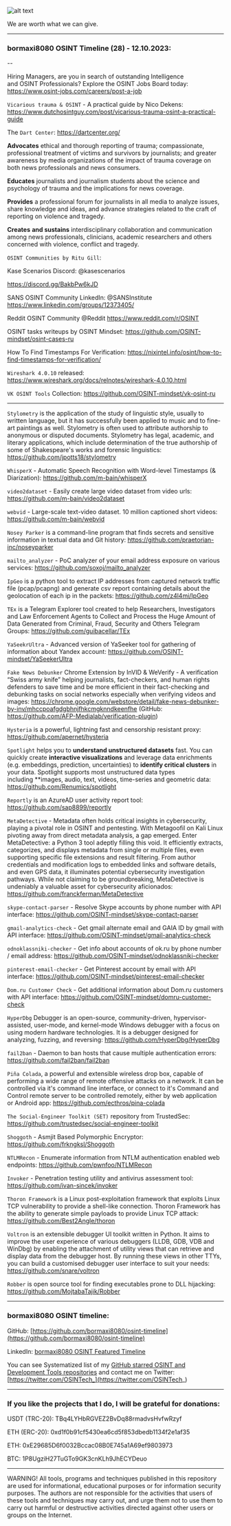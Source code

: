 ![alt text](img/28.jpg)


We are worth what we can give.

----
### bormaxi8080 OSINT Timeline (28) - 12.10.2023:

--

Hiring Managers, are you in search of outstanding Intelligence and OSINT Professionals? Explore the OSINT Jobs Board today: https://www.osint-jobs.com/careers/post-a-job

```Vicarious trauma & OSINT``` - A practical guide by Nico Dekens: https://www.dutchosintguy.com/post/vicarious-trauma-osint-a-practical-guide

The ```Dart Center```: https://dartcenter.org/

**Advocates** ethical and thorough reporting of trauma; compassionate, professional treatment of victims and survivors by journalists; and greater awareness by media organizations of the impact of trauma coverage on both news professionals and news consumers.  

**Educates** journalists and journalism students about the science and psychology of trauma and the implications for news coverage.

**Provides** a professional forum for journalists in all media to analyze issues, share knowledge and ideas, and advance strategies related to the craft of reporting on violence and tragedy. 

**Creates** **and sustains** interdisciplinary collaboration and communication among news professionals, clinicians, academic researchers and others concerned with violence, conflict and tragedy.

```OSINT Communities by Ritu Gill```:

Kase Scenarios Discord: @kasescenarios  

https://discord.gg/BakbPw6kJD

SANS OSINT Community LinkedIn: @SANSInstitute https://www.linkedin.com/groups/12373405/

Reddit OSINT Community @Reddit https://www.reddit.com/r/OSINT

OSINT tasks writeups by OSINT Mindset: https://github.com/OSINT-mindset/osint-cases-ru

How To Find Timestamps For Verification: https://nixintel.info/osint/how-to-find-timestamps-for-verification/

```Wireshark 4.0.10``` released: https://www.wireshark.org/docs/relnotes/wireshark-4.0.10.html

```VK OSINT Tools``` Collection: https://github.com/OSINT-mindset/vk-osint-ru

----

```Stylometry``` is the application of the study of linguistic style, usually to written language, but it has successfully been applied to music and to fine-art paintings as well. Stylometry is often used to attribute authorship to anonymous or disputed documents. Stylometry has legal, academic, and literary applications, which include determination of the true authorship of some of Shakespeare's works and forensic linguistics: https://github.com/jpotts18/stylometry

```WhisperX``` - Automatic Speech Recognition with Word-level Timestamps (& Diarization): https://github.com/m-bain/whisperX

```video2dataset``` - Easily create large video dataset from video urls: https://github.com/m-bain/video2dataset

```webvid``` - Large-scale text-video dataset. 10 million captioned short videos: https://github.com/m-bain/webvid

```Nosey Parker``` is a command-line program that finds secrets and sensitive information in textual data and Git history: https://github.com/praetorian-inc/noseyparker

```mailto_analyzer``` - PoC analyzer of your email address exposure on various services: https://github.com/soxoj/mailto_analyzer

```IpGeo``` is a python tool to extract IP addresses from captured network traffic file (pcap/pcapng) and generate csv report containing details about the geolocation of each ip in the packets: https://github.com/z4l4mi/IpGeo

```TEx``` is a Telegram Explorer tool created to help Researchers, Investigators and Law Enforcement Agents to Collect and Process the Huge Amount of Data Generated from Criminal, Fraud, Security and Others Telegram Groups: https://github.com/guibacellar/TEx

```YaSeekrUltra``` - Advanced version of YaSeeker tool for gathering of information about Yandex account: https://github.com/OSINT-mindset/YaSeekerUltra

```Fake News Debunker``` Chrome Extension by InVID & WeVerify - A verification “Swiss army knife” helping journalists, fact-checkers, and human rights defenders to save time and be more efficient in their fact-checking and debunking tasks on social networks especially when verifying videos and images: https://chrome.google.com/webstore/detail/fake-news-debunker-by-inv/mhccpoafgdgbhnjfhkcmgknndkeenfhe (GitHub: https://github.com/AFP-Medialab/verification-plugin)

```Hysteria``` is a powerful, lightning fast and censorship resistant proxy: https://github.com/apernet/hysteria

```Spotlight``` helps you to **understand unstructured datasets** fast. You can quickly create **interactive visualizations** and leverage data enrichments (e.g. embeddings, prediction, uncertainties) to **identify critical clusters** in your data. Spotlight supports most unstructured data types including **images, audio, text, videos, time-series and geometric data: https://github.com/Renumics/spotlight

```Reportly``` is an AzureAD user activity report tool: https://github.com/sap8899/reportly

```MetaDetective``` - Metadata often holds critical insights in cybersecurity, playing a pivotal role in OSINT and pentesting. With Metagoofil on Kali Linux pivoting away from direct metadata analysis, a gap emerged. Enter MetaDetective: a Python 3 tool adeptly filling this void. It efficiently extracts, categorizes, and displays metadata from single or multiple files, even supporting specific file extensions and result filtering. From author credentials and modification logs to embedded links and software details, and even GPS data, it illuminates potential cybersecurity investigation pathways. While not claiming to be groundbreaking, MetaDetective is undeniably a valuable asset for cybersecurity aficionados: https://github.com/franckferman/MetaDetective

```skype-contact-parser``` - Resolve Skype accounts by phone number with API interface: https://github.com/OSINT-mindset/skype-contact-parser

```gmail-analytics-check``` - Get gmail alternate email and GAIA ID by gmail with API interface: https://github.com/OSINT-mindset/gmail-analytics-check

```odnoklassniki-checker``` - Get info about accounts of ok.ru by phone number / email address: https://github.com/OSINT-mindset/odnoklassniki-checker

```pinterest-email-checker``` - Get Pinterest account by email with API interface: https://github.com/OSINT-mindset/pinterest-email-checker

```Dom.ru Customer Check``` - Get additional information about Dom.ru customers with API interface: https://github.com/OSINT-mindset/domru-customer-check

```HyperDbg``` Debugger is an open-source, community-driven, hypervisor-assisted, user-mode, and kernel-mode Windows debugger with a focus on using modern hardware technologies. It is a debugger designed for analyzing, fuzzing, and reversing: https://github.com/HyperDbg/HyperDbg

```fail2ban``` - Daemon to ban hosts that cause multiple authentication errors: https://github.com/fail2ban/fail2ban

```Piña Colada```, a powerful and extensible wireless drop box, capable of performing a wide range of remote offensive attacks on a network. It can be controlled via it's command line interface, or connect to it's Command and Control remote server to be controlled remotely, either by web application or Android app: https://github.com/ecthros/pina-colada

```The Social-Engineer Toolkit (SET)``` repository from TrustedSec: https://github.com/trustedsec/social-engineer-toolkit

```Shoggoth``` - Asmjit Based Polymorphic Encryptor: https://github.com/frkngksl/Shoggoth

```NTLMRecon``` - Enumerate information from NTLM authentication enabled web endpoints: https://github.com/pwnfoo/NTLMRecon

```Invoker``` - Penetration testing utility and antivirus assessment tool: https://github.com/ivan-sincek/invoker

```Thoron Framework``` is a Linux post-exploitation framework that exploits Linux TCP vulnerability to provide a shell-like connection. Thoron Framework has the ability to generate simple payloads to provide Linux TCP attack: https://github.com/Best2Angle/thoron

```Voltron``` is an extensible debugger UI toolkit written in Python. It aims to improve the user experience of various debuggers (LLDB, GDB, VDB and WinDbg) by enabling the attachment of utility views that can retrieve and display data from the debugger host. By running these views in other TTYs, you can build a customised debugger user interface to suit your needs: https://github.com/snare/voltron

```Robber``` is open source tool for finding executables prone to DLL hijacking: https://github.com/MojtabaTajik/Robber

----
### bormaxi8080 OSINT timeline:

GitHub: [https://github.com/bormaxi8080/osint-timeline](https://github.com/bormaxi8080/osint-timeline)

LinkedIn: [bormaxi8080 OSINT Featured Timeline](https://www.linkedin.com/in/osintech/details/featured/)

You can see Systematized list of my [GitHub starred OSINT and Development Tools repositories](https://github.com/bormaxi8080/github-starred-repos-builder/blob/main/starred_repos.md)
and contact me on Twitter: [https://twitter.com/OSINTech_](https://twitter.com/OSINTech_)

----
### If you like the projects that I do, I will be grateful for donations:

USDT (TRC-20): TBq4LYHbRGVEZ2BvDq88rmadvsHvfwRzyf

ETH (ERC-20): 0xd1f0b91cf5430ea6cd5f853dbedb1134f2e1af35

ETH: 0xE29685D6f0032Bccac08B0E745a1A69ef9803973

BTC: 1P8UgziH27TuGTo9GK3cnKLh9JhECYDeuo

----

WARNING! All tools, programs and techniques published in this repository are used for informational, educational purposes or for information security purposes. The authors are not responsible for the activities that users of these tools and techniques may carry out, and urge them not to use them to carry out harmful or destructive activities directed against other users or groups on the Internet.
